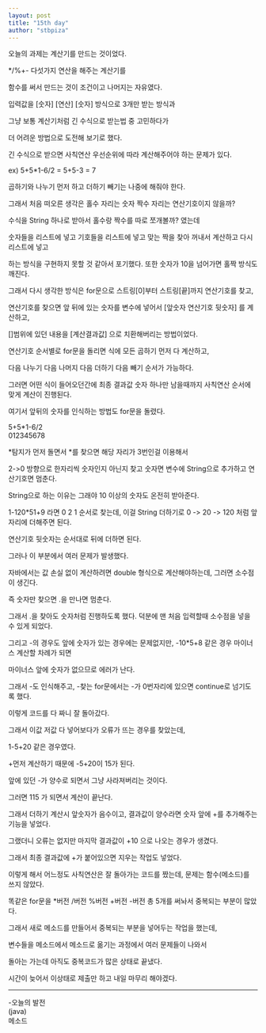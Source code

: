 ```yaml
---
layout: post
title: "15th day"
author: "stbpiza"
---
```


오늘의 과제는 계산기를 만드는 것이었다.

*/%+- 다섯가지 연산을 해주는 계산기를 

함수를 써서 만드는 것이 조건이고 나머지는 자유였다.

입력값을 [숫자] [연산] [숫자] 방식으로 3개만 받는 방식과

그냥 보통 계산기처럼 긴 수식으로 받는법 중 고민하다가

더 어려운 방법으로 도전해 보기로 했다.

긴 수식으로 받으면 사칙연산 우선순위에 따라 계산해주어야 하는 문제가 있다.

ex) 5+5*1-6/2 = 5+5-3 = 7

곱하기와 나누기 먼저 하고 더하기 빼기는 나중에 해줘야 한다.

그래서 처음 떠오른 생각은 홀수 자리는 숫자 짝수 자리는 연산기호이지 않을까?

수식을 String 하나로 받아서 홀수랑 짝수를 따로 쪼개볼까? 였는데

숫자들을 리스트에 넣고 기호들을 리스트에 넣고 맞는 짝을 찾아 꺼내서 계산하고 다시 리스트에 넣고

하는 방식을 구현하지 못할 것 같아서 포기했다. 또한 숫자가 10을 넘어가면 홀짝 방식도 깨진다.

그래서 다시 생각한 방식은 for문으로 스트링[0]부터 스트링[끝]까지 연산기호를 찾고,

연산기호를 찾으면 앞 뒤에 있는 숫자를 변수에 넣어서 [앞숫자 연산기호 뒷숫자] 를 계산하고, 

[]범위에 있던 내용을 [계산결과값] 으로 치환해버리는 방법이었다.

연산기호 순서별로 for문을 돌리면 식에 모든 곱하기 먼저 다 계산하고,

다음 나누기 다음 나머지 다음 더하기 다음 빼기 순서가 가능하다.

그러면 어떤 식이 들어오던간에 최종 결과값 숫자 하나만 남을때까지 사칙연산 순서에 맞게 계산이 진행된다.

여기서 앞뒤의 숫자를 인식하는 방법도 for문을 돌렸다.

5+5*1-6/2<br>
012345678

*탐지가 먼저 돌면서 *를 찾으면 해당 자리가 3번인걸 이용해서

2->0 방향으로 한자리씩 숫자인지 아닌지 찾고 숫자면 변수에 String으로 추가하고 연산기호면 멈춘다.

String으로 하는 이유는 그래야 10 이상의 숫자도 온전히 받아준다.

1-120*51+9 라면 0 2 1 순서로 찾는데, 이걸 String 더하기로 0 -> 20 -> 120 처럼 앞자리에 더해주면 된다.

연산기호 뒷숫자는 순서대로 뒤에 더하면 된다.

그러나 이 부분에서 여러 문제가 발생했다.

자바에서는 값 손실 없이 계산하려면 double 형식으로 계산해야하는데, 그러면 소수점이 생긴다.

즉 숫자만 찾으면 .을 만나면 멈춘다.

그래서 .을 찾아도 숫자처럼 진행하도록 했다. 덕분에 맨 처음 입력할때 소수점을 넣을 수 있게 되었다.

그리고 -의 경우도 앞에 숫자가 있는 경우에는 문제없지만, -10*5+8 같은 경우 마이너스 계산할 차례가 되면

마이너스 앞에 숫자가 없으므로 에러가 난다.

그래서 -도 인식해주고, -찾는 for문에서는 -가 0번자리에 있으면 continue로 넘기도록 했다.

이렇게 코드를 다 짜니 잘 돌아갔다.

그래서 이값 저값 다 넣어보다가 오류가 뜨는 경우를 찾았는데,

1-5+20 같은 경우였다.

+먼저 계산하기 때문에 -5+20이 15가 된다.

앞에 있던 -가 양수로 되면서 그냥 사라져버리는 것이다.

그러면 115 가 되면서 계산이 끝난다.

그래서 더하기 계산시 앞숫자가 음수이고, 결과값이 양수라면 숫자 앞에 +를 추가해주는 기능을 넣었다.

그랬더니 오류는 없지만 마지막 결과값이 +10 으로 나오는 경우가 생겼다.

그래서 최종 결과값에 +가 붙어있으면 지우는 작업도 넣었다.

이렇게 해서 어느정도 사칙연산은 잘 돌아가는 코드를 짰는데, 문제는 함수(메소드)를 쓰지 않았다.

똑같은 for문을 *버전 /버전 %버전 +버전 -버전 총 5개를 써놔서 중복되는 부분이 많았다.

그래서 새로 메소드를 만들어서 중복되는 부분을 넣어두는 작업을 했는데,

변수들을 메소드에서 메소드로 옮기는 과정에서 여러 문제들이 나와서 

돌아는 가는데 아직도 중복코드가 많은 상태로 끝냈다.

시간이 늦어서 이상태로 제출만 하고 내일 마무리 해야겠다.

--------------------------------
-오늘의 발전<br>
(java)<br>
메소드
